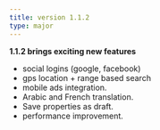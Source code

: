 ```yaml
---
title: version 1.1.2
type: major
---
```


**1.1.2 brings exciting new features**

- social logins (google, facebook)
- gps location + range based search
- mobile ads integration.
- Arabic and French translation.
- Save properties as draft.
- performance improvement.